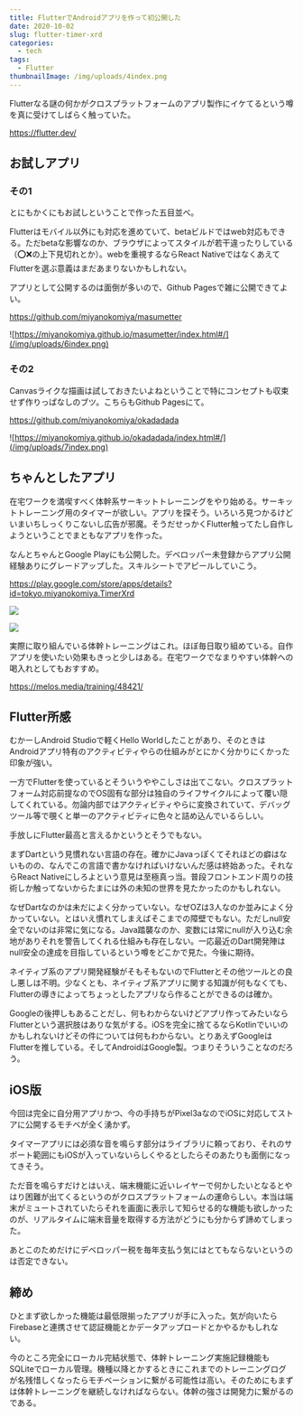 ```yaml
---
title: FlutterでAndroidアプリを作って初公開した
date: 2020-10-02
slug: flutter-timer-xrd
categories:
  - tech
tags:
  - Flutter
thumbnailImage: /img/uploads/4index.png
---
```

Flutterなる謎の何かがクロスプラットフォームのアプリ製作にイケてるという噂を真に受けてしばらく触っていた。

<!--more-->

<https://flutter.dev/>

## お試しアプリ

### その1

とにもかくにもお試しということで作った五目並べ。

Flutterはモバイル以外にも対応を進めていて、betaビルドではweb対応もできる。ただbetaな影響なのか、ブラウザによってスタイルが若干違ったりしている（⭕❌の上下見切れとか）。webを重視するならReact NativeではなくあえてFlutterを選ぶ意義はまだあまりないかもしれない。

アプリとして公開するのは面倒が多いので、Github Pagesで雑に公開できてよい。

https://github.com/miyanokomiya/masumetter

![https://miyanokomiya.github.io/masumetter/index.html#/](/img/uploads/6index.png)

### その2

Canvasライクな描画は試しておきたいよねということで特にコンセプトも収束せず作りっぱなしのブツ。こちらもGithub Pagesにて。

https://github.com/miyanokomiya/okadadada

![https://miyanokomiya.github.io/okadadada/index.html#/](/img/uploads/7index.png)

## ちゃんとしたアプリ

在宅ワークを満喫すべく体幹系サーキットトレーニングをやり始める。サーキットトレーニング用のタイマーが欲しい。アプリを探そう。いろいろ見つかるけどいまいちしっくりこないし広告が邪魔。そうだせっかくFlutter触ってたし自作しようということでまともなアプリを作った。

なんとちゃんとGoogle Playにも公開した。デベロッパー未登録からアプリ公開経験ありにグレードアップした。スキルシートでアピールしていこう。

<https://play.google.com/store/apps/details?id=tokyo.miyanokomiya.TimerXrd>

![](/img/uploads/4index.png)

![](/img/uploads/3.png)


実際に取り組んでいる体幹トレーニングはこれ。ほぼ毎日取り組めている。自作アプリを使いたい効果もきっと少しはある。在宅ワークでなまりやすい体幹への喝入れとしてもおすすめ。

https://melos.media/training/48421/

## Flutter所感
むかーしAndroid Studioで軽くHello Worldしたことがあり、そのときはAndroidアプリ特有のアクティビティやらの仕組みがとにかく分かりにくかった印象が強い。

一方でFlutterを使っているとそういうややこしさは出てこない。クロスプラットフォーム対応前提なのでOS固有な部分は独自のライフサイクルによって覆い隠してくれている。勿論内部ではアクティビティやらに変換されていて、デバッグツール等で覗くと単一のアクティビティに色々と詰め込んでいるらしい。

手放しにFlutter最高と言えるかというとそうでもない。

まずDartという見慣れない言語の存在。確かにJavaっぽくてそれほどの癖はないものの、なんでこの言語で書かなければいけないんだ感は終始あった。それならReact Nativeにしろよという意見は至極真っ当。普段フロントエンド周りの技術しか触ってないからたまには外の未知の世界を見たかったのかもしれない。

なぜDartなのかは未だによく分かっていない。なぜOZは3人なのか並みによく分かっていない。とはいえ慣れてしまえばそこまでの障壁でもない。ただしnull安全でないのは非常に気になる。Java踏襲なのか、変数には常にnullが入り込む余地がありそれを警告してくれる仕組みも存在しない。一応最近のDart開発陣はnull安全の達成を目指しているという噂をどこかで見た。今後に期待。

ネイティブ系のアプリ開発経験がそもそもないのでFlutterとその他ツールとの良し悪しは不明。少なくとも、ネイティブ系アプリに関する知識が何もなくても、Flutterの導きによってちょっとしたアプリなら作ることができるのは確か。

Googleの後押しもあることだし、何もわからないけどアプリ作ってみたいならFlutterという選択肢はありな気がする。iOSを完全に捨てるならKotlinでいいのかもしれないけどその件については何もわからない。とりあえずGoogleはFlutterを推している。そしてAndroidはGoogle製。つまりそういうことなのだろう。

## iOS版
今回は完全に自分用アプリかつ、今の手持ちがPixel3aなのでiOSに対応してストアに公開するモチベが全く湧かず。

タイマーアプリには必須な音を鳴らす部分はライブラリに頼っており、それのサポート範囲にもiOSが入っていないらしくやるとしたらそのあたりも面倒になってきそう。

ただ音を鳴らすだけとはいえ、端末機能に近いレイヤーで何かしたいとなるとやはり困難が出てくるというのがクロスプラットフォームの運命らしい。本当は端末がミュートされていたらそれを画面に表示して知らせる的な機能も欲しかったのが、リアルタイムに端末音量を取得する方法がどうにも分からず諦めてしまった。

あとこのためだけにデベロッパー税を毎年支払う気にはとてもならないというのは否定できない。

## 締め
ひとまず欲しかった機能は最低限揃ったアプリが手に入った。気が向いたらFirebaseと連携させて認証機能とかデータアップロードとかやるかもしれない。

今のところ完全にローカル完結状態で、体幹トレーニング実施記録機能もSQLiteでローカル管理。機種以降とかするときにこれまでのトレーニングログが名残惜しくなったらモチベーションに繋がる可能性は高い。そのためにもまずは体幹トレーニングを継続しなければならない。体幹の強さは開発力に繋がるのである。
